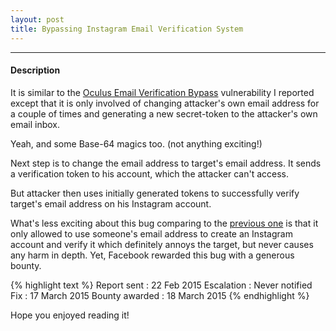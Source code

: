 ```yaml
---
layout: post
title: Bypassing Instagram Email Verification System
---
```


---

#### Description 

It is similar to the <a href="/2014/09/08/bypass-email-oculus/">Oculus Email Verification Bypass</a> vulnerability I reported except that it is only involved of changing attacker's own email address for a couple of times
and generating a new secret-token to the attacker's own email inbox.

Yeah, and some Base-64 magics too. (not anything exciting!)

Next step is to change the email address to target's email address. It sends a verification token to his account, which the attacker can't access. 

But attacker then uses initially generated tokens to successfully verify target's email address on his Instagram account.

What's less exciting about this bug comparing to the <a href="/2014/09/08/bypass-email-oculus/">previous one</a> is that it only allowed to use someone's email address to create an Instagram account and verify it which definitely annoys the target, but never causes any harm in depth. Yet, Facebook rewarded this bug with a generous bounty.


{% highlight text %} 
Report sent : 22 Feb 2015 
Escalation : Never notified
Fix : 17 March 2015 
Bounty awarded : 18 March 2015 
{% endhighlight %}

Hope you enjoyed reading it!

